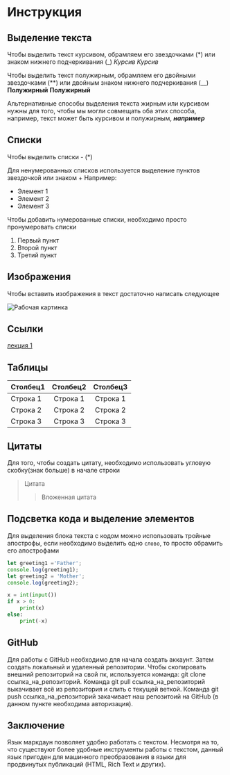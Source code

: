 # Инструкция

## Выделение текста

Чтобы выделить текст курсивом, обрамляем его звездочками (*) или знаком нижнего подчеркивания (_)
*Курсив*  _Курсив_

Чтобы выделить текст полужирным, обрамляем его двойными звездочками (**) или двойным знаком нижнего подчеркивания (__)
**Полужирный**  __Полужирный__

Альтернативные способы выделения текста жирным или курсивом нужны для того, чтобы мы могли совмещать оба этих способа, например, текст может быть курсивом и полужирным, _**например**_

## Cписки

Чтобы выделить списки - (*)

Для ненумерованных списков используется выделение пунктов звездочкой или знаком +
Например:
* Элемент 1
* Элемент 2
* Элемент 3

Чтобы добавить нумерованные списки, необходимо просто пронумеровать списки
1. Первый пункт
2. Второй пункт
3. Третий пункт

## Изображения

Чтобы вставить изображения в текст достаточно написать следующее

![Рабочая картинка](Рисунок1.png)

## Ссылки

[лекция 1](https://gbcdn.mrgcdn.ru/uploads/asset/3937510/attachment/187904bc7fa424abc113f5dda8b497ff.pdf "Лекция 1")

## Таблицы

|Столбец1|Столбец2|Столбец3|
|--------|:------:|:------:|
|Строка 1 |Строка 1 |Строка 1 |
|Строка 2 |Строка 2 |Строка 2 |
|Строка 3 |Строка 3 |Строка 3 |

## Цитаты

Для того, чтобы создать цитату, необходимо использовать угловую скобку(знак больше) в начале строки
> Цитата
>>Вложенная цитата

## Подсветка кода и выделение элементов

Для выделения блока текста с кодом можно использовать тройные апострофы, если необходимо выделить одно `слово`, то просто обрамить его апострофами

```javascript
let greeting1 ='Father';
console.log(greeting1);
let greeting2 = 'Mother';
console.log(greeting2);

```

```python
x = int(input())
if x > 0:
    print(x)
else:
    print(-x)
```

## GitHub

Для работы с GitHub необходимо для начала создать аккаунт. Затем создать локальный и удаленный репозитории.
Чтобы скопировать внешний репозиторий на свой пк, используется команда: git clone ссылка_на_репозиторий.
Команда git pull ссылка_на_репозиторий выкачивает всё из репозитория и слить с текущей веткой.
Команда git push ссылка_на_репозиторий закачивает наш репозитоий на GitHub (в данном пункте необходима авторизация).

## Заключение

Язык маркдаун позволяет удобно работать с текстом. Несмотря на то, что существуют более удобные инструменты работы с текстом, данный язык пригоден для машинного преобразования в языки для продвинутых публикаций (HTML, Rich Text и других).
